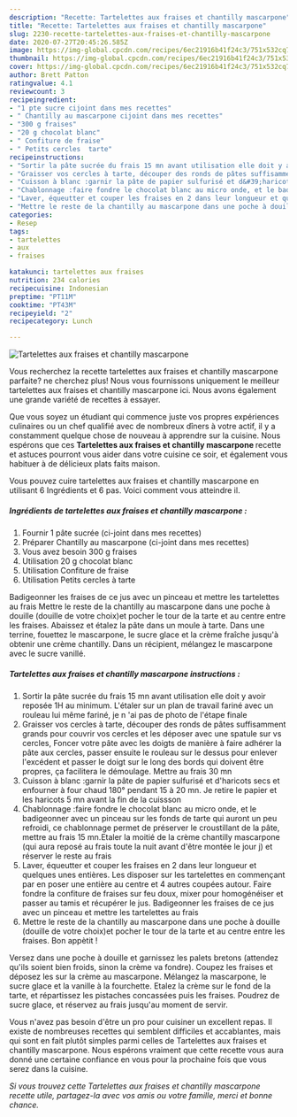 ```yaml
---
description: "Recette: Tartelettes aux fraises et chantilly mascarpone"
title: "Recette: Tartelettes aux fraises et chantilly mascarpone"
slug: 2230-recette-tartelettes-aux-fraises-et-chantilly-mascarpone
date: 2020-07-27T20:45:26.585Z
image: https://img-global.cpcdn.com/recipes/6ec21916b41f24c3/751x532cq70/tartelettes-aux-fraises-et-chantilly-mascarpone-photo-principale-de-la-recette.jpg
thumbnail: https://img-global.cpcdn.com/recipes/6ec21916b41f24c3/751x532cq70/tartelettes-aux-fraises-et-chantilly-mascarpone-photo-principale-de-la-recette.jpg
cover: https://img-global.cpcdn.com/recipes/6ec21916b41f24c3/751x532cq70/tartelettes-aux-fraises-et-chantilly-mascarpone-photo-principale-de-la-recette.jpg
author: Brett Patton
ratingvalue: 4.1
reviewcount: 3
recipeingredient:
- "1 pte sucre cijoint dans mes recettes"
- " Chantilly au mascarpone cijoint dans mes recettes"
- "300 g fraises"
- "20 g chocolat blanc"
- " Confiture de fraise"
- " Petits cercles  tarte"
recipeinstructions:
- "Sortir la pâte sucrée du frais 15 mn avant utilisation elle doit y avoir reposée 1H au minimum. L&#39;étaler sur un plan de travail fariné avec un rouleau lui même fariné, je n &#39;ai pas de photo de l&#39;étape finale"
- "Graisser vos cercles à tarte, découper des ronds de pâtes suffisamment grands pour couvrir vos cercles et les déposer avec une spatule sur vs cercles, Foncer votre pâte avec les doigts de manière à faire adhérer la pâte aux cercles, passer ensuite le rouleau sur le dessus pour enlever l&#39;excédent et passer le doigt sur le long des bords qui doivent être propres, ça facilitera le démoulage. Mettre au frais 30 mn"
- "Cuisson à blanc :garnir la pâte de papier sulfurisé et d&#39;haricots secs et enfourner à four chaud 180° pendant 15 à 20 mn. Je retire le papier et les haricots 5 mn avant la fin de la cuissson"
- "Chablonnage :faire fondre le chocolat blanc au micro onde, et le badigeonner avec un pinceau sur les fonds de tarte qui auront un peu refroidi, ce chablonnage permet de préserver le croustillant de la pâte, mettre au frais 15 mn.Etaler la moitié de la crème chantilly mascarpone (qui aura reposé au frais toute la nuit avant d&#39;être montée le jour j) et réserver le reste au frais"
- "Laver, équeutter et couper les fraises en 2 dans leur longueur et quelques unes entières. Les disposer sur les tartelettes en commençant par en poser une entière au centre et 4 autres coupées autour. Faire fondre la confiture de fraises sur feu doux, mixer pour homogénéiser et passer au tamis et récupérer le jus. Badigeonner les fraises de ce jus avec un pinceau et mettre les tartelettes au frais"
- "Mettre le reste de la chantilly au mascarpone dans une poche à douille (douille de votre choix)et pocher le tour de la tarte et au centre entre les fraises. Bon appètit !"
categories:
- Resep
tags:
- tartelettes
- aux
- fraises

katakunci: tartelettes aux fraises 
nutrition: 234 calories
recipecuisine: Indonesian
preptime: "PT11M"
cooktime: "PT43M"
recipeyield: "2"
recipecategory: Lunch

---
```



![Tartelettes aux fraises et chantilly mascarpone](https://img-global.cpcdn.com/recipes/6ec21916b41f24c3/751x532cq70/tartelettes-aux-fraises-et-chantilly-mascarpone-photo-principale-de-la-recette.jpg)

Vous recherchez la recette tartelettes aux fraises et chantilly mascarpone parfaite? ne cherchez plus! Nous vous fournissons uniquement le meilleur tartelettes aux fraises et chantilly mascarpone ici. Nous avons également une grande variété de recettes à essayer.

Que vous soyez un étudiant qui commence juste vos propres expériences culinaires ou un chef qualifié avec de nombreux dîners à votre actif, il y a constamment quelque chose de nouveau à apprendre sur la cuisine. Nous espérons que ces <strong> Tartelettes aux fraises et chantilly mascarpone </strong> recette et astuces pourront vous aider dans votre cuisine ce soir, et également vous habituer à de délicieux plats faits maison.

<!--inarticleads1-->

Vous pouvez cuire tartelettes aux fraises et chantilly mascarpone en utilisant 6 Ingrédients et 6 pas. Voici comment vous atteindre il.

##### Ingrédients de tartelettes aux fraises et chantilly mascarpone :

1. Fournir 1 pâte sucrée (ci-joint dans mes recettes)
1. Préparer  Chantilly au mascarpone (ci-joint dans mes recettes)
1. Vous avez besoin 300 g fraises
1. Utilisation 20 g chocolat blanc
1. Utilisation  Confiture de fraise
1. Utilisation  Petits cercles à tarte


Badigeonner les fraises de ce jus avec un pinceau et mettre les tartelettes au frais Mettre le reste de la chantilly au mascarpone dans une poche à douille (douille de votre choix)et pocher le tour de la tarte et au centre entre les fraises. Abaissez et étalez la pâte dans un moule à tarte. Dans une terrine, fouettez le mascarpone, le sucre glace et la crème fraîche jusqu&#39;à obtenir une crème chantilly. Dans un récipient, mélangez le mascarpone avec le sucre vanillé. 

<!--inarticleads2-->

##### Tartelettes aux fraises et chantilly mascarpone instructions :

1. Sortir la pâte sucrée du frais 15 mn avant utilisation elle doit y avoir reposée 1H au minimum. L&#39;étaler sur un plan de travail fariné avec un rouleau lui même fariné, je n &#39;ai pas de photo de l&#39;étape finale
1. Graisser vos cercles à tarte, découper des ronds de pâtes suffisamment grands pour couvrir vos cercles et les déposer avec une spatule sur vs cercles, Foncer votre pâte avec les doigts de manière à faire adhérer la pâte aux cercles, passer ensuite le rouleau sur le dessus pour enlever l&#39;excédent et passer le doigt sur le long des bords qui doivent être propres, ça facilitera le démoulage. Mettre au frais 30 mn
1. Cuisson à blanc :garnir la pâte de papier sulfurisé et d&#39;haricots secs et enfourner à four chaud 180° pendant 15 à 20 mn. Je retire le papier et les haricots 5 mn avant la fin de la cuissson
1. Chablonnage :faire fondre le chocolat blanc au micro onde, et le badigeonner avec un pinceau sur les fonds de tarte qui auront un peu refroidi, ce chablonnage permet de préserver le croustillant de la pâte, mettre au frais 15 mn.Etaler la moitié de la crème chantilly mascarpone (qui aura reposé au frais toute la nuit avant d&#39;être montée le jour j) et réserver le reste au frais
1. Laver, équeutter et couper les fraises en 2 dans leur longueur et quelques unes entières. Les disposer sur les tartelettes en commençant par en poser une entière au centre et 4 autres coupées autour. Faire fondre la confiture de fraises sur feu doux, mixer pour homogénéiser et passer au tamis et récupérer le jus. Badigeonner les fraises de ce jus avec un pinceau et mettre les tartelettes au frais
1. Mettre le reste de la chantilly au mascarpone dans une poche à douille (douille de votre choix)et pocher le tour de la tarte et au centre entre les fraises. Bon appètit !


Versez dans une poche à douille et garnissez les palets bretons (attendez qu&#39;ils soient bien froids, sinon la crème va fondre). Coupez les fraises et déposez les sur la crème au mascarpone. Mélangez la mascarpone, le sucre glace et la vanille à la fourchette. Etalez la crème sur le fond de la tarte, et répartissez les pistaches concassées puis les fraises. Poudrez de sucre glace, et réservez au frais jusqu&#39;au moment de servir. 

<!--inarticleads1-->

<p>
Vous n'avez pas besoin d'être un pro pour cuisiner un excellent repas. Il existe de nombreuses recettes qui semblent difficiles et accablantes, mais qui sont en fait plutôt simples parmi celles de Tartelettes aux fraises et chantilly mascarpone. Nous espérons vraiment que cette recette vous aura donné une certaine confiance en vous pour la prochaine fois que vous serez dans la cuisine.
</p>

<p>
<i>Si vous trouvez cette Tartelettes aux fraises et chantilly mascarpone recette utile, partagez-la avec vos amis ou votre famille, merci et bonne chance.</i>
</p>
